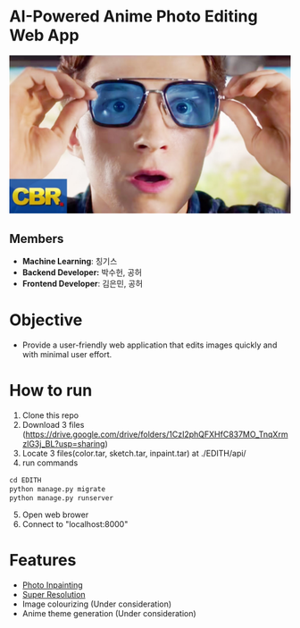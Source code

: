 # AI-Powered Anime Photo Editing Web App

![Untitled](media/edith.png)

## Members

- **Machine Learning**: 칭기스
- **Backend Developer:** 박수헌, 공허
- **Frontend Developer**: 김은민, 공허


# Objective

- Provide a user-friendly web application that edits images quickly and with minimal user effort.

# How to run
1. Clone this repo
2. Download 3 files (https://drive.google.com/drive/folders/1CzI2phQFXHfC837MO_TnqXrmzlG3j_BL?usp=sharing)
3. Locate 3 files(color.tar, sketch.tar, inpaint.tar) at ./EDITH/api/
4. run commands
```
cd EDITH
python manage.py migrate
python manage.py runserver
```
5. Open web brower
6. Connect to "localhost:8000"


# Features

- [Photo Inpainting](https://arxiv.org/pdf/1604.07379.pdf)
- [Super Resolution](https://arxiv.org/pdf/1609.04802.pdf)
- Image colourizing (Under consideration)
- Anime theme generation (Under consideration)
